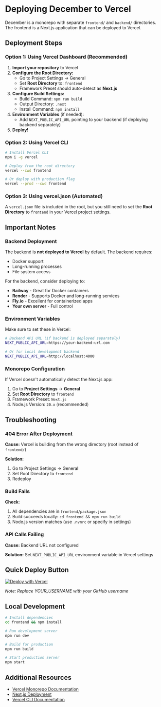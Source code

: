 # Deploying December to Vercel

December is a monorepo with separate `frontend/` and `backend/` directories. The frontend is a Next.js application that can be deployed to Vercel.

## Deployment Steps

### Option 1: Using Vercel Dashboard (Recommended)

1. **Import your repository** to Vercel
2. **Configure the Root Directory:**
   - Go to Project Settings → General
   - Set **Root Directory** to: `frontend`
   - Framework Preset should auto-detect as **Next.js**
3. **Configure Build Settings:**
   - Build Command: `npm run build`
   - Output Directory: `.next`
   - Install Command: `npm install`
4. **Environment Variables** (if needed):
   - Add `NEXT_PUBLIC_API_URL` pointing to your backend (if deploying backend separately)
5. **Deploy!**

### Option 2: Using Vercel CLI

```bash
# Install Vercel CLI
npm i -g vercel

# Deploy from the root directory
vercel --cwd frontend

# Or deploy with production flag
vercel --prod --cwd frontend
```

### Option 3: Using vercel.json (Automated)

A `vercel.json` file is included in the root, but you still need to set the **Root Directory** to `frontend` in your Vercel project settings.

## Important Notes

### Backend Deployment

The backend is **not deployed to Vercel** by default. The backend requires:
- Docker support
- Long-running processes
- File system access

For the backend, consider deploying to:
- **Railway** - Great for Docker containers
- **Render** - Supports Docker and long-running services
- **Fly.io** - Excellent for containerized apps
- **Your own server** - Full control

### Environment Variables

Make sure to set these in Vercel:

```bash
# Backend API URL (if backend is deployed separately)
NEXT_PUBLIC_API_URL=https://your-backend-url.com

# Or for local development backend
NEXT_PUBLIC_API_URL=http://localhost:4000
```

### Monorepo Configuration

If Vercel doesn't automatically detect the Next.js app:

1. Go to **Project Settings** → **General**
2. Set **Root Directory** to `frontend`
3. Framework Preset: `Next.js`
4. Node.js Version: `20.x` (recommended)

## Troubleshooting

### 404 Error After Deployment

**Cause:** Vercel is building from the wrong directory (root instead of `frontend/`)

**Solution:**
1. Go to Project Settings → General
2. Set Root Directory to `frontend`
3. Redeploy

### Build Fails

**Check:**
1. All dependencies are in `frontend/package.json`
2. Build succeeds locally: `cd frontend && npm run build`
3. Node.js version matches (use `.nvmrc` or specify in settings)

### API Calls Failing

**Cause:** Backend URL not configured

**Solution:**
Set `NEXT_PUBLIC_API_URL` environment variable in Vercel settings

## Quick Deploy Button

[![Deploy with Vercel](https://vercel.com/button)](https://vercel.com/new/clone?repository-url=https://github.com/YOUR_USERNAME/december&project-name=december&root-directory=frontend)

*Note: Replace YOUR_USERNAME with your GitHub username*

## Local Development

```bash
# Install dependencies
cd frontend && npm install

# Run development server
npm run dev

# Build for production
npm run build

# Start production server
npm start
```

## Additional Resources

- [Vercel Monorepo Documentation](https://vercel.com/docs/monorepos)
- [Next.js Deployment](https://nextjs.org/docs/deployment)
- [Vercel CLI Documentation](https://vercel.com/docs/cli)
